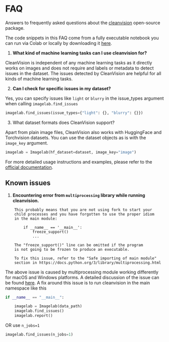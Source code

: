 # FAQ

Answers to frequently asked questions about the [cleanvision](https://github.com/cleanlab/cleanvision) open-source package.

The code snippets in this FAQ come from a fully executable notebook you can run via Colab or locally by downloading it [here](https://github.com/cleanlab/cleanlab/blob/master/docs/source/tutorials/faq.ipynb).


1. **What kind of machine learning tasks can I use cleanvision for?**

CleanVision is independent of any machine learning tasks as it directly works on images and does not require and labels or metadata to detect issues in the dataset. The issues detected by CleanVision are helpful for all kinds of machine learning tasks.

2. **Can I check for specific issues in my dataset?**

Yes, you can specify issues like `light` or `blurry` in the issue_types argument when calling `imagelab.find_issues`

```python
imagelab.find_issues(issue_types={"light": {}, "blurry": {}})
```

3. What dataset formats does CleanVision support?

Apart from plain image files, CleanVision also works with HuggingFace and Torchvision datasets. You can use the dataset objects as is with the `image_key` argument.

```python
imagelab = Imagelab(hf_dataset=dataset, image_key="image")
```



For more detailed usage instructions and examples, please refer to the [official documentation](https://cleanvision.readthedocs.io/).

## Known issues

1. **Encountering error from `multiprocessing` library while running cleanvision.**

```shell
    This probably means that you are not using fork to start your
    child processes and you have forgotten to use the proper idiom
    in the main module:

        if __name__ == '__main__':
            freeze_support()
            ...

    The "freeze_support()" line can be omitted if the program
    is not going to be frozen to produce an executable.

    To fix this issue, refer to the "Safe importing of main module"
    section in https://docs.python.org/3/library/multiprocessing.html
```
The above issue is caused by multiprocessing module working differently for macOS and Windows platforms. A detailed discussion of the issue can be found [here](https://github.com/cleanlab/cleanlab/issues/159).
A fix around this issue is to run cleanvision in the main namespace like this
```python
if __name__ == "__main__":

    imagelab = Imagelab(data_path)
    imagelab.find_issues()
    imagelab.report()
```
OR use `n_jobs=1`
```python
imagelab.find_issues(n_jobs=1)
```



